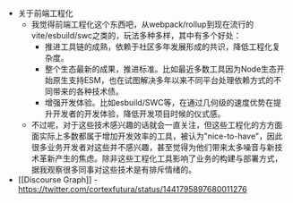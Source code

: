 - 关于前端工程化
	- 我觉得前端工程化这个东西吧，从webpack/rollup到现在流行的vite/esbuild/swc之类的，玩法多种多样，其中有多个好处：
		- 推进工具链的成熟，依赖于社区多年发展形成的共识，降低工程化复杂度。
		- 整个生态最新的成果，推进标准。比如最近多数工具因为Node生态开始原生支持ESM，也在试图解决多年以来不同平台处理依赖方式的不同带来的各种技术债。
		- 增强开发体验。比如esbuild/SWC等，在通过几何级的速度优势在提升开发者的开发体验，降低开发项目时候的仪式感。
	- 不过呢，对于这些技术感兴趣的话就会一直关注，但这些工程化的方方面面实际上多数都属于增加开发效率的工具，被认为"nice-to-have"，因此很多业务开发者对这些并不感兴趣，甚至觉得为他们带来太多噪音与新技术革新产生的焦虑。除非这些工程化工具影响了业务的构建与部署方式，据我观察很多同事对这些技术是有排斥情绪的。
- [[Discourse Graph]] - https://twitter.com/cortexfutura/status/1441795897680011276